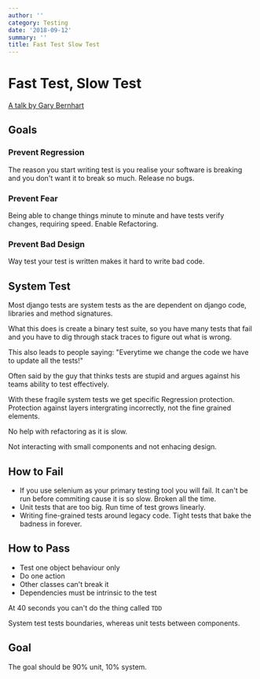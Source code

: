 ```yaml
---
author: ''
category: Testing
date: '2018-09-12'
summary: ''
title: Fast Test Slow Test
---
```

# Fast Test, Slow Test

[A talk by Gary Bernhart](https://www.youtube.com/watch?v=RAxiiRPHS9k)

## Goals

### Prevent Regression

The reason you start writing test is you realise your software is breaking and you don't want it to break so much.
Release no bugs.

### Prevent Fear

Being able to change things minute to minute and have tests verify changes, requiring speed. Enable Refactoring.

### Prevent Bad Design

Way test your test is written makes it hard to write bad code.

## System Test

Most django tests are system tests as the are dependent on django code, libraries and method signatures.

What this does is create a binary test suite, so you have many tests that fail and you have to dig through stack traces to figure out what is wrong.

This also leads to people saying: "Everytime we change the code we have to update all the tests!"

Often said by the guy that thinks tests are stupid and argues against his teams ability to test effectively.

With these fragile system tests we get specific Regression protection. Protection against layers intergrating incorrectly, not the fine grained elements.

No help with refactoring as it is slow.

Not interacting with small components and not enhacing design.

## How to Fail

* If you use selenium as your primary testing tool you will fail. It can't be run before commiting cause it is so slow.
Broken all the time.
* Unit tests that are too big. Run time of test grows linearly.
* Writing fine-grained tests around legacy code. Tight tests that bake the badness in forever.

## How to Pass

* Test one object behaviour only
* Do one action
* Other classes can't break it
* Dependencies must be intrinsic to the test

At 40 seconds you can't do the thing called `TDD`

System test tests boundaries, whereas unit tests between components.

## Goal

The goal should be 90% unit, 10% system.



